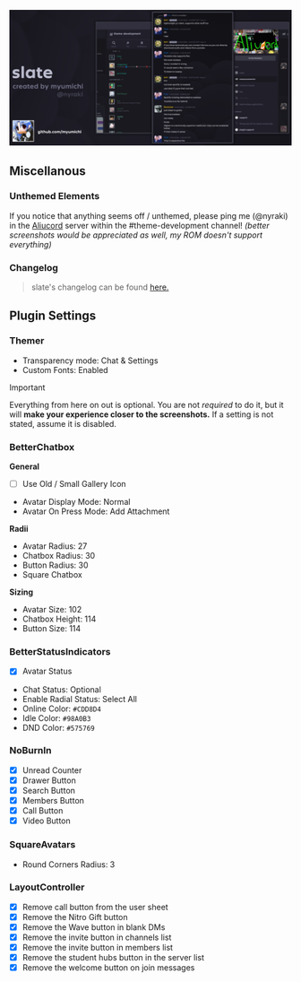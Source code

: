 ![Header](previews/slate-header.png)


## Miscellanous
### Unthemed Elements
If you notice that anything seems off / unthemed, please ping me (@nyraki) in the [Aliucord](https://discord.gg/EsNDvBaHVU) server within the #theme-development channel!
_(better screenshots would be appreciated as well, my ROM doesn't support everything)_

### Changelog
> slate's changelog can be found [here.](https://github.com/myumichi/slate/blob/main/CHANGELOG.md)

## Plugin Settings
### Themer
- Transparency mode: Chat & Settings
- Custom Fonts: Enabled

> [!Important]
> Everything from here on out is optional. You are not _required_ to do it, but it will __make your experience closer to the screenshots.__ If a setting is not stated, assume it is disabled.

### BetterChatbox
**General**
- [ ] Use Old / Small Gallery Icon
- Avatar Display Mode: Normal
- Avatar On Press Mode: Add Attachment
  
**Radii**
- Avatar Radius: 27
- Chatbox Radius: 30
- Button Radius: 30
- Square Chatbox

**Sizing**
- Avatar Size: 102
- Chatbox Height: 114
- Button Size: 114

### BetterStatusIndicators
- [x] Avatar Status
- Chat Status: Optional
- Enable Radial Status: Select All
- Online Color: `#CDD8D4`
- Idle Color: `#98A0B3`
- DND Color: `#575769`

### NoBurnIn
- [x] Unread Counter
- [x] Drawer Button
- [x] Search Button
- [x] Members Button
- [x] Call Button
- [x] Video Button

### SquareAvatars
- Round Corners Radius: 3

### LayoutController
- [x] Remove call button from the user sheet
- [x] Remove the Nitro Gift button
- [x] Remove the Wave button in blank DMs
- [x] Remove the invite button in channels list
- [x] Remove the invite button in members list
- [x] Remove the student hubs button in the server list
- [x] Remove the welcome button on join messages
